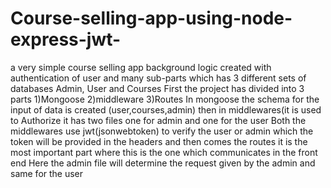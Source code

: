 # Course-selling-app-using-node-express-jwt-
a very simple course selling app background logic created with authentication of user and many sub-parts which has 3 different sets of databases Admin, User and Courses 
First the project has divided into 3 parts 1)Mongoose 2)middleware 3)Routes
In mongoose the schema for the input of data is created (user,courses,admin)
then in middlewares(it is used to Authorize it has two files one for admin and one for the user 
Both the middlewares use jwt(jsonwebtoken) to verify the user or admin which the token will be provided in the headers
and  then comes the routes it is the most important part where this is the one which communicates in the front end 
Here the admin file will determine the request given by the admin and same for the user 
